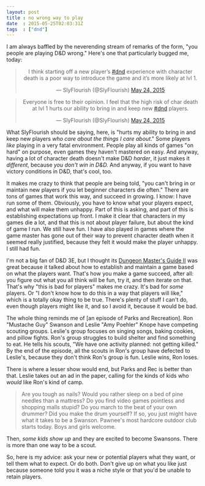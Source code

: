 ```yaml
---
layout: post
title : no wrong way to play
date  : 2015-05-25T02:03:31Z
tags  : ["dnd"]
---
```

I am always baffled by the neverending stream of remarks of the form, "you
people are playing D&D wrong."  Here's one that particularly bugged me, today:

<center>
<blockquote class="twitter-tweet" lang="en"><p lang="en" dir="ltr">I think
starting off a new player’s <a
href="https://twitter.com/hashtag/dnd?src=hash">#dnd</a> experience with
character death is a poor way to introduce the game and it’s more likely at lvl
1.</p>— SlyFlourish (@SlyFlourish) <a
href="https://twitter.com/SlyFlourish/status/602464582016344064">May 24,
2015</a></blockquote>
<blockquote class="twitter-tweet" lang="en"><p lang="en" dir="ltr">Everyone is
free to their opinion. I feel that the high risk of char death at lvl 1 hurts
our ability to bring in and keep new <a
href="https://twitter.com/hashtag/dnd?src=hash">#dnd</a> players.</p>—
SlyFlourish (@SlyFlourish) <a
href="https://twitter.com/SlyFlourish/status/602472222440173568">May 24,
2015</a></blockquote>
</center>
<script async src="//platform.twitter.com/widgets.js" charset="utf-8"></script>

What SlyFlourish should be saying, here, is "hurts my ability to bring in and
keep new players *who care about the things I care about*."  Some players
*like* playing in a very fatal environment.  People play all kinds of games "on
hard" on purpose, even games they haven't mastered on easy.  And anyway, having
a lot of character death doesn't make D&D *harder*, it just makes it
*different*, because *you don't win in D&D.*  And anyway, if you want to have
victory conditions in D&D, that's cool, too.

It makes me crazy to think that people are being told, "you can't bring in or
maintain new players if you let beginner characters die often."  There are tons
of games that work this way, and succeed in growing.  I know: I have run some
of them.  Obviously, you have to know what your players expect, and what will
make them unhappy.  Part of this is asking, and part of this is establishing
expectations up front.  I make it clear that characters in my games die a lot,
and that this is not about player failure, but about the kind of game I run.
We still have fun.  I have also played in games where the game master has gone
out of their way to prevent character death when it seemed really justified,
because they felt it would make the player unhappy.  I still had fun.

I'm not a big fan of D&D 3E, but I thought its [Dungeon Master's Guide
II](http://www.amazon.com/Dungeon-Masters-Dungeons-Roleplaying-Supplement/dp/0786936878)
was great because it talked about how to establish and maintain a game based on
what the players want.  That's how you make a game succeed, after all: you
figure out what you all think will be fun, try it, and then iterate on that.
That's why "this is bad for players" makes me crazy.  It's bad for *some*
players.  Or "I don't know how to do this in a way that players will like,"
which is a totally okay thing to be true.  There's plenty of stuff I can't do,
even though players might like it, and so I avoid it, because it would be bad.

The whole thing reminds me of [an episode of Parks and Recreation].  Ron
"Mustache Guy" Swanson and Leslie "Amy Poehler" Knope have competing scouting
groups.  Leslie's group focuses on singing songs, baking cookies, and pillow
fights.  Ron's group struggles to build shelter and find something to eat.  He
tells his scouts, "We have one activity planned: not getting killed." By the
end of the episode, all the scouts in Ron's group have defected to Leslie's,
because they don't think Ron's group is fun.  Leslie wins, Ron loses.

There is where a lesser show would end, but Parks and Rec is better than that.
Leslie takes out an ad in the paper, calling for the kinds of kids who *would*
like Ron's kind of camp.

> Are you tough as nails? Would you rather sleep on a bed of pine needles than
> a mattress? Do you find video games pointless and shopping malls stupid? Do
> you march to the beat of your own drummer? Did you make the drum yourself?
> If so, you just might have what it takes to be a Swanson. Pawnee's most
> hardcore outdoor club starts today. Boys and girls welcome.

Then, *some kids show up* and they are excited to become Swansons.  There is
more than one way to be a scout.

So, here is my advice:  ask your new or potential players what they want, or
tell them what to expect.  Or do both.  Don't give up on what you like just
because someone told you it was a niche style or that you'd be unable to retain
players.


